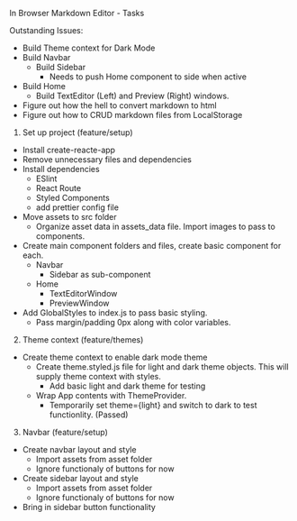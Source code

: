 In Browser Markdown Editor - Tasks

Outstanding Issues:

- Build Theme context for Dark Mode
- Build Navbar
  - Build Sidebar
    - Needs to push Home component to side when active
- Build Home
  - Build TextEditor (Left) and Preview (Right) windows.
- Figure out how the hell to convert markdown to html
- Figure out how to CRUD markdown files from LocalStorage

1. Set up project (feature/setup)

- Install create-reacte-app
- Remove unnecessary files and dependencies
- Install dependencies
  - ESlint
  - React Route
  - Styled Components
  - add prettier config file
- Move assets to src folder
  - Organize asset data in assets_data file. Import images to pass to components.
- Create main component folders and files, create basic component for each.
  - Navbar
    - Sidebar as sub-component
  - Home
    - TextEditorWindow
    - PreviewWindow
- Add GlobalStyles to index.js to pass basic styling.
  - Pass margin/padding 0px along with color variables.

2. Theme context (feature/themes)

- Create theme context to enable dark mode theme
  - Create theme.styled.js file for light and dark theme objects. This will supply theme context with styles.
    - Add basic light and dark theme for testing
  - Wrap App contents with ThemeProvider.
    - Temporarily set theme={light} and switch to dark to test functionlity. (Passed)

3. Navbar (feature/setup)

- Create navbar layout and style
  - Import assets from asset folder
  - Ignore functionaly of buttons for now
- Create sidebar layout and style
  - Import assets from asset folder
  - Ignore functionaly of buttons for now
- Bring in sidebar button functionality
